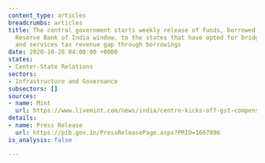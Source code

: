 ```yaml
---
content_type: articles
breadcrumbs: articles
title: The central government starts weekly release of funds, borrowed under a special
  Reserve Bank of India window, to the states that have opted for bridging their goods
  and services tax revenue gap through borrowings
date: 2020-10-28 04:00:00 +0000
states:
- Center-State Relations
sectors:
- Infrastructure and Governance
subsectors: []
sources:
- name: Mint
  url: https://www.livemint.com/news/india/centre-kicks-off-gst-compensation-release-under-special-borrowing-scheme-11603466844142.html
details:
- name: Press Release
  url: https://pib.gov.in/PressReleasePage.aspx?PRID=1667096
is_analysis: false

---
```

